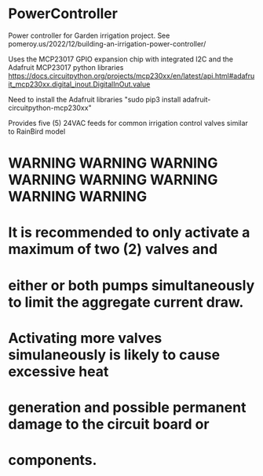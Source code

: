 # PowerController
Power controller for Garden irrigation project. See pomeroy.us/2022/12/building-an-irrigation-power-controller/

Uses the MCP23017 GPIO expansion chip with integrated I2C and the Adafruit MCP23017 python libraries
https://docs.circuitpython.org/projects/mcp230xx/en/latest/api.html#adafruit_mcp230xx.digital_inout.DigitalInOut.value

Need to install the Adafruit libraries "sudo pip3 install adafruit-circuitpython-mcp230xx"

Provides five (5) 24VAC feeds for common irrigation control valves similar to RainBird model

# WARNING WARNING WARNING WARNING WARNING WARNING WARNING WARNING 
# It is recommended to only activate a maximum of two (2) valves and
# either or both pumps simultaneously to limit the aggregate current draw.
# Activating more valves simulaneously is likely to cause excessive heat
# generation and possible permanent damage to the circuit board or
# components.
